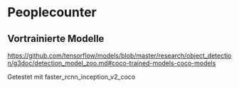 # Peoplecounter

## Vortrainierte Modelle

https://github.com/tensorflow/models/blob/master/research/object_detection/g3doc/detection_model_zoo.md#coco-trained-models-coco-models

Getestet mit faster_rcnn_inception_v2_coco
